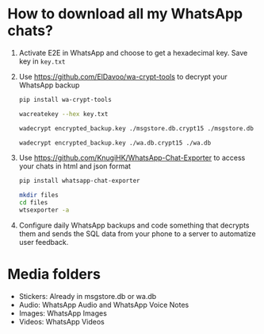 # How to download all my WhatsApp chats?

1. Activate E2E in WhatsApp and choose to get a hexadecimal key. Save key in `key.txt`

2. Use https://github.com/ElDavoo/wa-crypt-tools to decrypt your WhatsApp backup

    ```bash
    pip install wa-crypt-tools
    ```

    ```bash
    wacreatekey --hex key.txt
    ```
     
    ```bash
    wadecrypt encrypted_backup.key ./msgstore.db.crypt15 ./msgstore.db
    ```

    ```bash
    wadecrypt encrypted_backup.key ./wa.db.crypt15 ./wa.db
    ```
            
3. Use https://github.com/KnugiHK/WhatsApp-Chat-Exporter to access your chats in html and json format
        
    ```bash
    pip install whatsapp-chat-exporter
    ```

    ```bash
    mkdir files
    cd files
    wtsexporter -a
    ```

4. Configure daily WhatsApp backups and code something that decrypts them and sends the SQL data from your phone to a server to automatize user feedback. 

# Media folders

- Stickers: Already in msgstore.db or wa.db
- Audio: WhatsApp Audio and WhatsApp Voice Notes
- Images: WhatsApp Images
- Videos: WhatsApp Videos